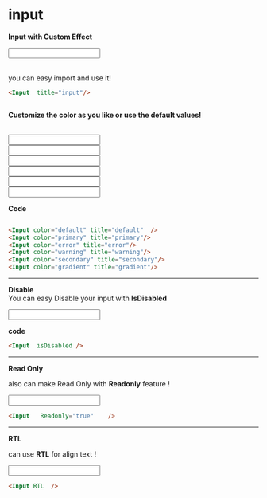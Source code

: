 
# input
<script >
import {ref} from 'vue'
const modelValue = ref('');
</script>

**Input with Custom Effect**
<div class="border-[1px] border-gray-300 p-6 rounded-lg shadow-inner bg-white flex justify-center items-center">
<Input v-model="modelValue"  title="input" :isDisabled="false" :Readonly="false" />
</div>
<Br/>

you can easy import and use it!

```md
<Input  title="input"/>



```

**Customize the color as you like or use the default values!**

<Br/>

<div class="grid grid-cols-2 gap-4">
    <div class="border-[1px] border-gray-300 p-4 rounded-lg shadow-inner bg-white flex justify-center items-center">
        <Input color="default" title="default" />
    </div>
    <div class="border-[1px] border-gray-300 p-4 rounded-lg shadow-inner bg-white flex justify-center items-center">
        <Input color="primary" title="primary"/>
    </div>
    <div class="border-[1px] border-gray-300 p-4 rounded-lg shadow-inner bg-white flex justify-center items-center">
        <Input color="error" title="error"/> 
    </div>
    <div class="border-[1px] border-gray-300 p-4 rounded-lg shadow-inner bg-white flex justify-center items-center">
        <Input color="warning" title="warning"/>
    </div>
    <div class="border-[1px] border-gray-300 p-4 rounded-lg shadow-inner bg-white flex justify-center items-center">
        <Input color="secondary" title="secondary"/>
    </div>
    <div class="border-[1px] border-gray-300 p-4 rounded-lg shadow-inner bg-white flex justify-center items-center">
        <Input color="gradient" title="gradient"/>
    </div>
     
</div>


**Code** 

```md

<Input color="default" title="default"  />
<Input color="primary" title="primary"/>
<Input color="error" title="error"/> 
<Input color="warning" title="warning"/>
<Input color="secondary" title="secondary"/>
<Input color="gradient" title="gradient"/>

```

----

**Disable**
<br/>
 You can easy Disable your input  with  **IsDisabled**


<div class="border-[1px] border-gray-300 p-6 rounded-lg shadow-inner bg-white flex justify-center items-center">

<Input color="secondary" title="Disabled" isDisabled/>

</div>

**code**
```md
<Input  isDisabled />
```
---
**Read Only**
<br/>

also can make Read Only with  **Readonly** feature ! 

<div class="border-[1px] border-gray-300 p-6 rounded-lg shadow-inner bg-white flex justify-center items-center">
<Input color="primary"  Readonly="true"   title="ReadOnly Activated"  /> 

</div>

```md
<Input   Readonly="true"    /> 


```
---
**RTL**
<br/>

 can use **RTL** for align text ! 

<div class="border-[1px] border-gray-300 p-6 rounded-lg shadow-inner bg-white flex justify-center items-center">
<Input color="warning"  title="نام خانوادگی"   RTL /> 

</div>

```md
<Input RTL  /> 


```